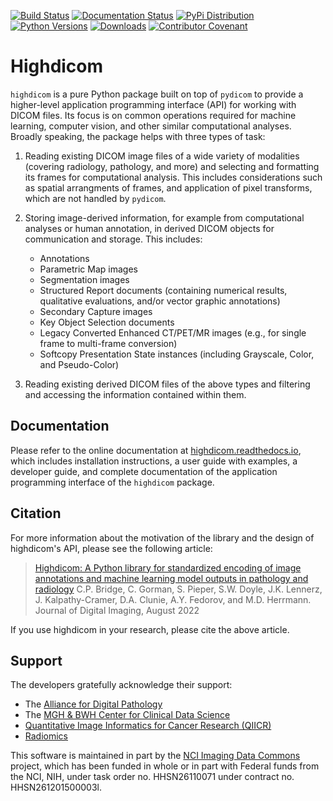 [![Build Status](https://github.com/imagingdatacommons/highdicom/actions/workflows/run_unit_tests.yml/badge.svg)](https://github.com/imagingdatacommons/highdicom/actions)
[![Documentation Status](https://readthedocs.org/projects/highdicom/badge/?version=latest)](https://highdicom.readthedocs.io/en/latest/?badge=latest)
[![PyPi Distribution](https://img.shields.io/pypi/v/highdicom.svg)](https://pypi.python.org/pypi/highdicom/)
[![Python Versions](https://img.shields.io/pypi/pyversions/highdicom.svg)](https://pypi.org/project/highdicom/)
[![Downloads](https://pepy.tech/badge/highdicom)](https://pepy.tech/project/highdicom)
[![Contributor Covenant](https://img.shields.io/badge/Contributor%20Covenant-2.1-4baaaa.svg)](code_of_conduct.md)

# Highdicom

`highdicom` is a pure Python package built on top of `pydicom` to provide a higher-level application programming interface (API) for working with DICOM files. Its focus is on common operations required for machine learning, computer vision, and other similar computational analyses. Broadly speaking, the package helps with three types of task:

1. Reading existing DICOM image files of a wide variety of modalities (covering radiology, pathology, and more) and selecting and formatting its frames for computational analysis. This includes considerations such as spatial arrangments of frames, and application of pixel transforms, which are not handled by `pydicom`.
2. Storing image-derived information, for example from computational analyses or human annotation, in derived DICOM objects for communication and storage. This includes:
    * Annotations
    * Parametric Map images
    * Segmentation images
    * Structured Report documents (containing numerical results, qualitative evaluations, and/or vector graphic annotations)
    * Secondary Capture images
    * Key Object Selection documents
    * Legacy Converted Enhanced CT/PET/MR images (e.g., for single frame to multi-frame conversion)
    * Softcopy Presentation State instances (including Grayscale, Color, and Pseudo-Color)

3. Reading existing derived DICOM files of the above types and filtering and accessing the information contained within them.

## Documentation

Please refer to the online documentation at [highdicom.readthedocs.io](https://highdicom.readthedocs.io), which includes installation instructions, a user guide with examples, a developer guide, and complete documentation of the application programming interface of the `highdicom` package.

## Citation

For more information about the motivation of the library and the design of highdicom's API, please see the following article:

> [Highdicom: A Python library for standardized encoding of image annotations and machine learning model outputs in pathology and radiology](https://link.springer.com/article/10.1007/s10278-022-00683-y)
> C.P. Bridge, C. Gorman, S. Pieper, S.W. Doyle, J.K. Lennerz, J. Kalpathy-Cramer, D.A. Clunie, A.Y. Fedorov, and M.D. Herrmann.
> Journal of Digital Imaging, August 2022

If you use highdicom in your research, please cite the above article.

## Support

The developers gratefully acknowledge their support:
* The [Alliance for Digital Pathology](https://digitalpathologyalliance.org/)
* The [MGH & BWH Center for Clinical Data Science](https://www.ccds.io/)
* [Quantitative Image Informatics for Cancer Research (QIICR)](https://qiicr.org/)
* [Radiomics](https://www.radiomics.io/)

This software is maintained in part by the [NCI Imaging Data Commons](https://imaging.datacommons.cancer.gov/) project,
which has been funded in whole or in part with Federal funds from the NCI, NIH, under task order no. HHSN26110071
under contract no. HHSN261201500003l.
